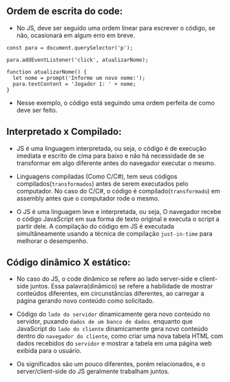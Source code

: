 ## Ordem de escrita do code:

- No JS, deve ser seguido uma ordem linear para escrever o código, se não, ocasionará em algum erro em breve.

~~~ JS exemplo:
const para = document.querySelector('p');

para.addEventListener('click', atualizarNome);

function atualizarNome() {
  let nome = prompt('Informe um novo nome:');
  para.textContent = 'Jogador 1: ' + nome;
}
~~~

- Nesse exemplo, o código está seguindo uma ordem perfeita de como deve ser feito.

## Interpretado x Compilado:

- JS é uma linguagem interpretada, ou seja, o código é de execução imediata e escrito de cima para baixo e não há necessidade de se transformar em algo diferente antes do navegador executar o mesmo.

- Linguagens compiladas (Como C/C#), tem seus códigos compilados(`transformados`) antes de serem executados pelo computador. No caso do C/C#, o código é compilado(`transformado`) em assembly antes que o computador rode o mesmo.

- O JS é uma linguagem leve e interpretada, ou seja, O navegador recebe o código JavaScript em sua forma de texto original e executa o script a partir dele. A compilação do código em JS é executada simultâneamente usando a técnica de compilação `just-in-time` para melhorar o desempenho.

## Código dinâmico X estático:

- No caso do JS, o code dinâmico se refere ao lado server-side e client-side juntos. Essa palavra(dinâmico) se refere a habilidade de mostrar conteúdos diferentes, em circunstâncias diferentes, ao carregar a página gerando novo conteúdo como solicitado.

- Código do `lado do servidor` dinamicamente gera novo conteúdo no servidor, puxando `dados de um banco de dados`. enquanto que JavaScript do `lado do cliente` dinamicamente gera novo conteúdo dentro do `navegador do cliente`, como criar uma nova tabela HTML com dados recebidos do `servidor` e mostrar a tabela em uma página web exibida para o usuário. 

- Os significados são um pouco diferentes, porém relacionados, e o server/client-side do JS geralmente trabalham juntos.